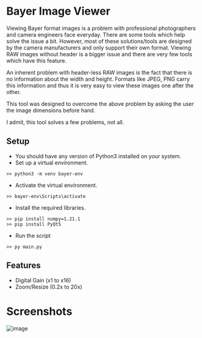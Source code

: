 # Bayer Image Viewer

Viewing Bayer format images is a problem with professional photographers and camera engineers face everyday. There are some tools which help solve the issue a bit. However, most of these solutions/tools are designed by the camera manufacturers and only support their own format. Viewing RAW images without header is a bigger issue and there are very few tools which have this feature. 

An inherent problem with header-less RAW images is the fact that there is no information about the width and height. Formats like JPEG, PNG carry this information and thus it is very easy to view these images one after the other. 

This tool was designed to overcome the above problem by asking the user the image dimensions before hand. 

I admit, this tool solves a few problems, not all.

## Setup

- You should have any version of Python3 installed on your system.
- Set up a virtual environment.
```
>> python3 -m venv bayer-env
```
- Activate the virtual environment.
```
>> bayer-env\Scripts\activate
```
- Install the required libraries.
```
>> pip install numpy=1.21.1
>> pip install PyQt5
```
- Run the script
```
>> py main.py
```

## Features

- Digital Gain (x1 to x16)
- Zoom/Resize (0.2x to 20x)

# Screenshots

![image](https://user-images.githubusercontent.com/26250290/144701942-4a17fac7-f067-47ff-8e0c-e4b1bbec1bd0.png)

